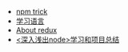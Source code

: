 * [npm trick](https://github.com/showzyl/my_blog/issues/4)
* [学习语言](https://github.com/showzyl/my_blog/issues/3)
* [About redux](https://github.com/showzyl/my_blog/issues/2)
* [<深入浅出node>学习和项目总结](https://github.com/showzyl/my_blog/issues/1)





<!--### 基于 leancloud 的 blog-->

<!--todo list:-->
<!--font layout:-->
<!--* index article list-->
<!--* login-->
<!--backend:-->
<!--* post -->
<!--* delete-->
<!--login && register-->



